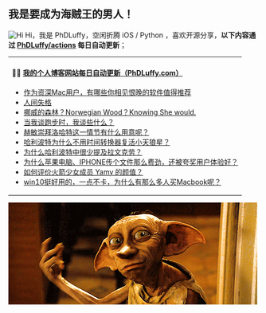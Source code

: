 ## 我是要成为海贼王的男人！

<img src='https://qpluspicture.oss-cn-beijing.aliyuncs.com/6LjjQA/Hi.gif' alt='Hi' width="24"/> Hi，我是 PhDLuffy，空闲折腾 iOS / Python ，喜欢开源分享，**以下内容通过 <a href="https://github.com/PhDLuffy/PhDLuffy/actions" target="_blank">PhDLuffy/actions</a> 每日自动更新**；

<table>
<td>

#### 🤹‍♀️ <a href="https://phdluffy.com/" target="_blank">我的个人博客网站每日自动更新（PhDLuffy.com）</a>

<!-- blog starts -->
* <a href='https://PhDLuffy.github.io/2021/05/15/%E4%BD%9C%E4%B8%BA%E8%B5%84%E6%B7%B1Mac%E7%94%A8%E6%88%B7-%E6%9C%89%E5%93%AA%E4%BA%9B%E4%BD%A0%E7%9B%B8%E8%A7%81%E6%81%A8%E6%99%9A%E7%9A%84%E8%BD%AF%E4%BB%B6%E5%80%BC%E5%BE%97%E6%8E%A8%E8%8D%90/' target='_blank'>作为资深Mac用户，有哪些你相见恨晚的软件值得推荐</a>
* <a href='https://PhDLuffy.github.io/2021/05/04/%E4%BA%BA%E9%97%B4%E5%A4%B1%E6%A0%BC/' target='_blank'>人间失格</a>
* <a href='https://PhDLuffy.github.io/2021/01/14/%E6%8C%AA%E5%A8%81%E7%9A%84%E6%A3%AE%E6%9E%97/' target='_blank'>挪威的森林？Norwegian Wood？Knowing She would.</a>
* <a href='https://PhDLuffy.github.io/2021/01/09/%E5%BD%93%E6%88%91%E8%B0%88%E8%B7%91%E6%AD%A5%E6%97%B6-%E6%88%91%E8%B0%88%E4%BA%9B%E4%BB%80%E4%B9%88/' target='_blank'>当我谈跑步时，我谈些什么？</a>
* <a href='https://PhDLuffy.github.io/2020/12/13/%E8%B5%AB%E6%95%8F%E5%B4%87%E6%8B%9C%E6%B4%9B%E5%93%88%E7%89%B9%E8%BF%99%E4%B8%80%E6%83%85%E8%8A%82%E6%9C%89%E4%BB%80%E4%B9%88%E7%94%A8%E6%84%8F%E5%91%A2/' target='_blank'>赫敏崇拜洛哈特这一情节有什么用意呢？</a>
* <a href='https://PhDLuffy.github.io/2020/09/05/%E5%93%88%E5%88%A9%E6%B3%A2%E7%89%B9%E4%B8%BA%E4%BB%80%E4%B9%88%E4%B8%8D%E7%94%A8%E6%97%B6%E9%97%B4%E8%BD%AC%E6%8D%A2%E5%99%A8%E5%A4%8D%E6%B4%BB%E5%B0%8F%E5%A4%A9%E7%8B%BC%E6%98%9F/' target='_blank'>哈利波特为什么不用时间转换器复活小天狼星？</a>
* <a href='https://PhDLuffy.github.io/2020/08/21/%E4%B8%BA%E4%BB%80%E4%B9%88%E5%93%88%E5%88%A9%E6%B3%A2%E7%89%B9%E4%B8%AD%E5%BE%88%E5%B0%91%E6%8F%90%E5%8F%8A%E6%8B%89%E6%96%87%E5%85%8B%E5%8A%B3/' target='_blank'>为什么哈利波特中很少提及拉文克劳？</a>
* <a href='https://PhDLuffy.github.io/2020/08/19/%E4%B8%BA%E4%BB%80%E4%B9%88%E8%8B%B9%E6%9E%9C%E7%94%B5%E8%84%91-IPHONE%E4%BC%A0%E4%B8%AA%E6%96%87%E4%BB%B6%E9%82%A3%E4%B9%88%E8%B4%B9%E5%8A%B2-%E8%BF%98%E8%A2%AB%E5%A4%B8%E5%A5%96%E7%94%A8%E6%88%B7%E4%BD%93%E9%AA%8C%E5%A5%BD/' target='_blank'>为什么苹果电脑、IPHONE传个文件那么费劲，还被夸奖用户体验好？</a>
* <a href='https://PhDLuffy.github.io/2020/07/31/%E5%A6%82%E4%BD%95%E8%AF%84%E4%BB%B7%E7%81%AB%E7%AE%AD%E5%B0%91%E5%A5%B3%E6%88%90%E5%91%98-Yamy-%E7%9A%84%E9%A2%9C%E5%80%BC/' target='_blank'>如何评价火箭少女成员 Yamy 的颜值？</a>
* <a href='https://PhDLuffy.github.io/2020/06/28/win10%E6%8C%BA%E5%A5%BD%E7%94%A8%E7%9A%84-%E4%B8%80%E7%82%B9%E4%B8%8D%E5%8D%A1-%E4%B8%BA%E4%BB%80%E4%B9%88%E6%9C%89%E9%82%A3%E4%B9%88%E5%A4%9A%E4%BA%BA%E4%B9%B0Macbook%E5%91%A2/' target='_blank'>win10挺好用的，一点不卡，为什么有那么多人买Macbook呢？</a>
<!-- blog ends -->

</td>
</table>

![多比点赞手势](https://raw.githubusercontent.com/PhDLuffy/PicGo/master/img/多比.gif)